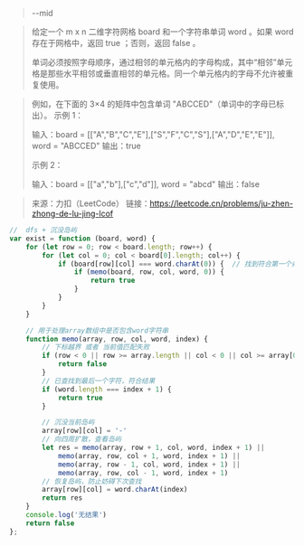 > --mid

> 给定一个 m x n 二维字符网格 board 和一个字符串单词 word 。如果 word 存在于网格中，返回 true ；否则，返回 false 。
> 
> 单词必须按照字母顺序，通过相邻的单元格内的字母构成，其中“相邻”单元格是那些水平相邻或垂直相邻的单元格。同一个单元格内的字母不允许被重复使用。
> 
 

> 例如，在下面的 3×4 的矩阵中包含单词 "ABCCED"（单词中的字母已标出）。
> 示例 1：
> 
> 输入：board = [["A","B","C","E"],["S","F","C","S"],["A","D","E","E"]], word = "ABCCED"
> 输出：true
> 
> 示例 2：
> 
> 输入：board = [["a","b"],["c","d"]], word = "abcd"
> 输出：false

> 来源：力扣（LeetCode）
> 链接：https://leetcode.cn/problems/ju-zhen-zhong-de-lu-jing-lcof
```javascript
//  dfs + 沉没岛屿
var exist = function (board, word) {
    for (let row = 0; row < board.length; row++) {
        for (let col = 0; col < board[0].length; col++) {
            if (board[row][col] === word.charAt(0)) {  // 找到符合第一个条件的岛屿，开始调用memo函数
                if (memo(board, row, col, word, 0)) {
                    return true
                }
            }
        }
    }

    // 用于处理array数组中是否包含word字符串
    function memo(array, row, col, word, index) {
        // 下标越界 或者 当前值匹配失败
        if (row < 0 || row >= array.length || col < 0 || col >= array[0].length || word[index] !== array[row][col]) {
            return false
        }
        // 已查找到最后一个字符，符合结果
        if (word.length === index + 1) {
            return true
        }

        // 沉没当前岛屿
        array[row][col] = '-'
        // 向四周扩散，查看岛屿
        let res = memo(array, row + 1, col, word, index + 1) ||
            memo(array, row, col + 1, word, index + 1) ||
            memo(array, row - 1, col, word, index + 1) ||
            memo(array, row, col - 1, word, index + 1)
        // 恢复岛屿，防止妨碍下次查找
        array[row][col] = word.charAt(index)
        return res
    }
    console.log('无结果')
    return false
};
```